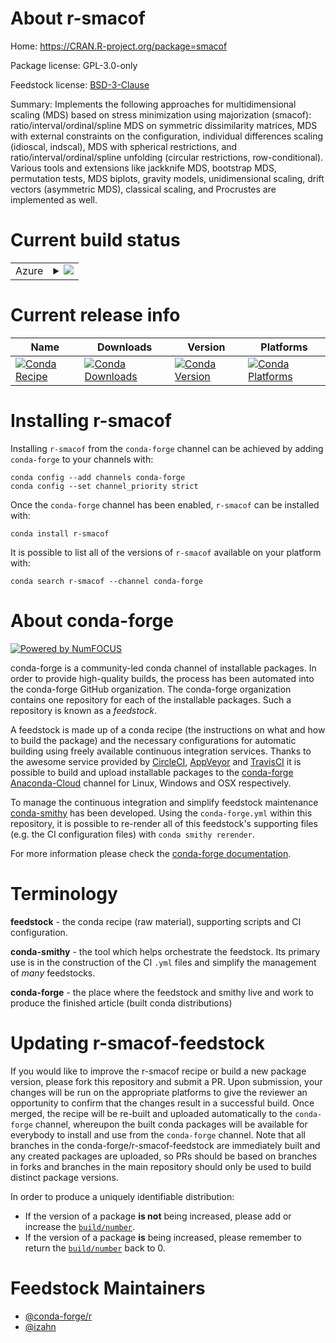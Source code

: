 About r-smacof
==============

Home: https://CRAN.R-project.org/package=smacof

Package license: GPL-3.0-only

Feedstock license: [BSD-3-Clause](https://github.com/conda-forge/r-smacof-feedstock/blob/master/LICENSE.txt)

Summary: Implements the following approaches for multidimensional scaling (MDS) based on stress minimization using majorization (smacof): ratio/interval/ordinal/spline MDS on symmetric dissimilarity matrices, MDS with external constraints on the configuration, individual differences scaling (idioscal, indscal), MDS with spherical restrictions, and ratio/interval/ordinal/spline unfolding (circular restrictions, row-conditional). Various tools and extensions like jackknife MDS, bootstrap MDS, permutation tests, MDS biplots, gravity models, unidimensional scaling, drift vectors (asymmetric MDS), classical scaling, and Procrustes are implemented as well.

Current build status
====================


<table>
    
  <tr>
    <td>Azure</td>
    <td>
      <details>
        <summary>
          <a href="https://dev.azure.com/conda-forge/feedstock-builds/_build/latest?definitionId=13386&branchName=master">
            <img src="https://dev.azure.com/conda-forge/feedstock-builds/_apis/build/status/r-smacof-feedstock?branchName=master">
          </a>
        </summary>
        <table>
          <thead><tr><th>Variant</th><th>Status</th></tr></thead>
          <tbody><tr>
              <td>linux_64_r_base4.0</td>
              <td>
                <a href="https://dev.azure.com/conda-forge/feedstock-builds/_build/latest?definitionId=13386&branchName=master">
                  <img src="https://dev.azure.com/conda-forge/feedstock-builds/_apis/build/status/r-smacof-feedstock?branchName=master&jobName=linux&configuration=linux_64_r_base4.0" alt="variant">
                </a>
              </td>
            </tr><tr>
              <td>linux_64_r_base4.1</td>
              <td>
                <a href="https://dev.azure.com/conda-forge/feedstock-builds/_build/latest?definitionId=13386&branchName=master">
                  <img src="https://dev.azure.com/conda-forge/feedstock-builds/_apis/build/status/r-smacof-feedstock?branchName=master&jobName=linux&configuration=linux_64_r_base4.1" alt="variant">
                </a>
              </td>
            </tr><tr>
              <td>osx_64_r_base4.0</td>
              <td>
                <a href="https://dev.azure.com/conda-forge/feedstock-builds/_build/latest?definitionId=13386&branchName=master">
                  <img src="https://dev.azure.com/conda-forge/feedstock-builds/_apis/build/status/r-smacof-feedstock?branchName=master&jobName=osx&configuration=osx_64_r_base4.0" alt="variant">
                </a>
              </td>
            </tr><tr>
              <td>osx_64_r_base4.1</td>
              <td>
                <a href="https://dev.azure.com/conda-forge/feedstock-builds/_build/latest?definitionId=13386&branchName=master">
                  <img src="https://dev.azure.com/conda-forge/feedstock-builds/_apis/build/status/r-smacof-feedstock?branchName=master&jobName=osx&configuration=osx_64_r_base4.1" alt="variant">
                </a>
              </td>
            </tr><tr>
              <td>win_64_r_base4.0</td>
              <td>
                <a href="https://dev.azure.com/conda-forge/feedstock-builds/_build/latest?definitionId=13386&branchName=master">
                  <img src="https://dev.azure.com/conda-forge/feedstock-builds/_apis/build/status/r-smacof-feedstock?branchName=master&jobName=win&configuration=win_64_r_base4.0" alt="variant">
                </a>
              </td>
            </tr><tr>
              <td>win_64_r_base4.1</td>
              <td>
                <a href="https://dev.azure.com/conda-forge/feedstock-builds/_build/latest?definitionId=13386&branchName=master">
                  <img src="https://dev.azure.com/conda-forge/feedstock-builds/_apis/build/status/r-smacof-feedstock?branchName=master&jobName=win&configuration=win_64_r_base4.1" alt="variant">
                </a>
              </td>
            </tr>
          </tbody>
        </table>
      </details>
    </td>
  </tr>
</table>

Current release info
====================

| Name | Downloads | Version | Platforms |
| --- | --- | --- | --- |
| [![Conda Recipe](https://img.shields.io/badge/recipe-r--smacof-green.svg)](https://anaconda.org/conda-forge/r-smacof) | [![Conda Downloads](https://img.shields.io/conda/dn/conda-forge/r-smacof.svg)](https://anaconda.org/conda-forge/r-smacof) | [![Conda Version](https://img.shields.io/conda/vn/conda-forge/r-smacof.svg)](https://anaconda.org/conda-forge/r-smacof) | [![Conda Platforms](https://img.shields.io/conda/pn/conda-forge/r-smacof.svg)](https://anaconda.org/conda-forge/r-smacof) |

Installing r-smacof
===================

Installing `r-smacof` from the `conda-forge` channel can be achieved by adding `conda-forge` to your channels with:

```
conda config --add channels conda-forge
conda config --set channel_priority strict
```

Once the `conda-forge` channel has been enabled, `r-smacof` can be installed with:

```
conda install r-smacof
```

It is possible to list all of the versions of `r-smacof` available on your platform with:

```
conda search r-smacof --channel conda-forge
```


About conda-forge
=================

[![Powered by NumFOCUS](https://img.shields.io/badge/powered%20by-NumFOCUS-orange.svg?style=flat&colorA=E1523D&colorB=007D8A)](http://numfocus.org)

conda-forge is a community-led conda channel of installable packages.
In order to provide high-quality builds, the process has been automated into the
conda-forge GitHub organization. The conda-forge organization contains one repository
for each of the installable packages. Such a repository is known as a *feedstock*.

A feedstock is made up of a conda recipe (the instructions on what and how to build
the package) and the necessary configurations for automatic building using freely
available continuous integration services. Thanks to the awesome service provided by
[CircleCI](https://circleci.com/), [AppVeyor](https://www.appveyor.com/)
and [TravisCI](https://travis-ci.com/) it is possible to build and upload installable
packages to the [conda-forge](https://anaconda.org/conda-forge)
[Anaconda-Cloud](https://anaconda.org/) channel for Linux, Windows and OSX respectively.

To manage the continuous integration and simplify feedstock maintenance
[conda-smithy](https://github.com/conda-forge/conda-smithy) has been developed.
Using the ``conda-forge.yml`` within this repository, it is possible to re-render all of
this feedstock's supporting files (e.g. the CI configuration files) with ``conda smithy rerender``.

For more information please check the [conda-forge documentation](https://conda-forge.org/docs/).

Terminology
===========

**feedstock** - the conda recipe (raw material), supporting scripts and CI configuration.

**conda-smithy** - the tool which helps orchestrate the feedstock.
                   Its primary use is in the construction of the CI ``.yml`` files
                   and simplify the management of *many* feedstocks.

**conda-forge** - the place where the feedstock and smithy live and work to
                  produce the finished article (built conda distributions)


Updating r-smacof-feedstock
===========================

If you would like to improve the r-smacof recipe or build a new
package version, please fork this repository and submit a PR. Upon submission,
your changes will be run on the appropriate platforms to give the reviewer an
opportunity to confirm that the changes result in a successful build. Once
merged, the recipe will be re-built and uploaded automatically to the
`conda-forge` channel, whereupon the built conda packages will be available for
everybody to install and use from the `conda-forge` channel.
Note that all branches in the conda-forge/r-smacof-feedstock are
immediately built and any created packages are uploaded, so PRs should be based
on branches in forks and branches in the main repository should only be used to
build distinct package versions.

In order to produce a uniquely identifiable distribution:
 * If the version of a package **is not** being increased, please add or increase
   the [``build/number``](https://docs.conda.io/projects/conda-build/en/latest/resources/define-metadata.html#build-number-and-string).
 * If the version of a package **is** being increased, please remember to return
   the [``build/number``](https://docs.conda.io/projects/conda-build/en/latest/resources/define-metadata.html#build-number-and-string)
   back to 0.

Feedstock Maintainers
=====================

* [@conda-forge/r](https://github.com/conda-forge/r/)
* [@izahn](https://github.com/izahn/)

